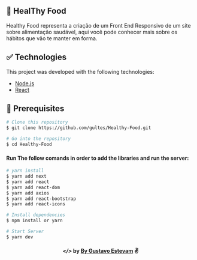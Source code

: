 ## 🚀 HealThy Food

Healthy Food representa a criação de um Front End Responsivo de um site sobre alimentação saudável, aqui você pode conhecer mais sobre os hábitos que vão te manter em forma.


## :white_check_mark: Technologies

This project was developed with the following technologies:

- [Node.js](https://nodejs.org/en/)
- [React](https://reactjs.org)

## :construction: Prerequisites


```bash
# Clone this repository
$ git clone https://github.com/gultes/Healthy-Food.git

# Go into the repository
$ cd Healthy-Food
```

#### Run The follow comands in order to add the libraries and run the server:

```bash
# yarn install
$ yarn add next
$ yarn add react
$ yarn add react-dom
$ yarn add axios
$ yarn add react-bootstrap
$ yarn add react-icons

# Install dependencies
$ npm install or yarn

# Start Server
$ yarn dev
```

<h4 align="center"> <em>&lt;/&gt;</em> by <a href="https://github.com/vilelagit" target="_blank">By Gustavo Estevam</a> ✌</h4>

[nodejs]: https://nodejs.org/
[nextjs]: https://nextjs.org/
[vc]: https://code.visualstudio.com/
[axios]: https://axios-http.com/
